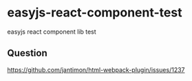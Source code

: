 # easyjs-react-component-test

easyjs react component lib test

## Question

https://github.com/jantimon/html-webpack-plugin/issues/1237